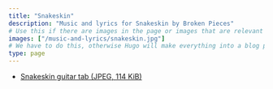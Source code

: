 ```yaml
---
title: "Snakeskin"
description: "Music and lyrics for Snakeskin by Broken Pieces"
# Use this if there are images in the page or images that are relevant to the page    
images: ["/music-and-lyrics/snakeskin.jpg"] 
# We have to do this, otherwise Hugo will make everything into a blog post
type: page
---
```

 - [Snakeskin guitar tab (JPEG, 114 KiB)](/music-and-lyrics/snakeskin.jpg)
